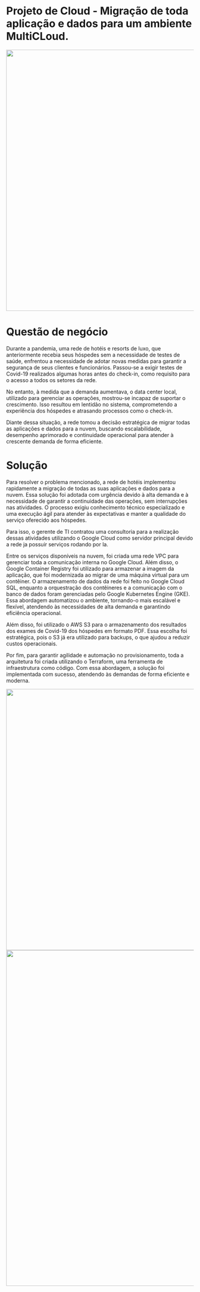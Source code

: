 # Projeto de Cloud - Migração de toda aplicação e dados para um ambiente MultiCLoud.

<div align="center">
<img src="https://github.com/user-attachments/assets/79c55430-1284-4de6-ae8d-278515a5dcf3" width="700px" />
</div>

# Questão de negócio

Durante a pandemia, uma rede de hotéis e resorts de luxo, que anteriormente recebia seus hóspedes sem a necessidade de testes de saúde, enfrentou a necessidade de adotar novas medidas para garantir a segurança de seus clientes e funcionários. Passou-se a exigir testes de Covid-19 realizados algumas horas antes do check-in, como requisito para o acesso a todos os setores da rede.

No entanto, à medida que a demanda aumentava, o data center local, utilizado para gerenciar as operações, mostrou-se incapaz de suportar o crescimento. Isso resultou em lentidão no sistema, comprometendo a experiência dos hóspedes e atrasando processos como o check-in.

Diante dessa situação, a rede tomou a decisão estratégica de migrar todas as aplicações e dados para a nuvem, buscando escalabilidade, desempenho aprimorado e continuidade operacional para atender à crescente demanda de forma eficiente.

# Solução

Para resolver o problema mencionado, a rede de hotéis implementou rapidamente a migração de todas as suas aplicações e dados para a nuvem. Essa solução foi adotada com urgência devido à alta demanda e à necessidade de garantir a continuidade das operações, sem interrupções nas atividades. O processo exigiu conhecimento técnico especializado e uma execução ágil para atender às expectativas e manter a qualidade do serviço oferecido aos hóspedes. 

Para isso, o gerente de TI contratou uma consultoria para a realização dessas atividades utilizando o Google Cloud como servidor principal devido a rede ja possuir serviços rodando por la.

Entre os serviços disponíveis na nuvem, foi criada uma rede VPC para gerenciar toda a comunicação interna no Google Cloud. Além disso, o Google Container Registry foi utilizado para armazenar a imagem da aplicação, que foi modernizada ao migrar de uma máquina virtual para um contêiner. O armazenamento de dados da rede foi feito no Google Cloud SQL, enquanto a orquestração dos contêineres e a comunicação com o banco de dados foram gerenciadas pelo Google Kubernetes Engine (GKE). Essa abordagem automatizou o ambiente, tornando-o mais escalável e flexível, atendendo às necessidades de alta demanda e garantindo eficiência operacional.

Além disso, foi utilizado o AWS S3 para o armazenamento dos resultados dos exames de Covid-19 dos hóspedes em formato PDF. Essa escolha foi estratégica, pois o S3 já era utilizado para backups, o que ajudou a reduzir custos operacionais.

Por fim, para garantir agilidade e automação no provisionamento, toda a arquitetura foi criada utilizando o Terraform, uma ferramenta de infraestrutura como código. Com essa abordagem, a solução foi implementada com sucesso, atendendo às demandas de forma eficiente e moderna.

<div align="center">
<img src="https://github.com/user-attachments/assets/7036a6a4-43fe-46d6-b696-d4403e930d11" width="700px" />
</div>

<div align="center">
<img src="https://github.com/user-attachments/assets/a2ce940b-81dc-410a-b841-9915966439d8" width="900px" />
</div>




